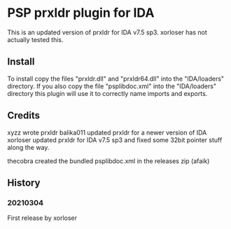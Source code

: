 # PSP prxldr plugin for IDA

This is an updated version of prxldr for IDA v7.5 sp3.
xorloser has not actually tested this.


## Install
To install copy the files "prxldr.dll" and "prxldr64.dll" into the "IDA/loaders" directory.
If you also copy the file "psplibdoc.xml" into the "IDA/loaders" directory this plugin will use it to correctly name imports and exports.

## Credits
xyzz wrote prxldr
balika011 updated prxldr for a newer version of IDA
xorloser updated prxldr for IDA v7.5 sp3 and fixed some 32bit pointer stuff along the way.

thecobra created the bundled psplibdoc.xml in the releases zip (afaik)

## History
### 20210304
First release by xorloser
